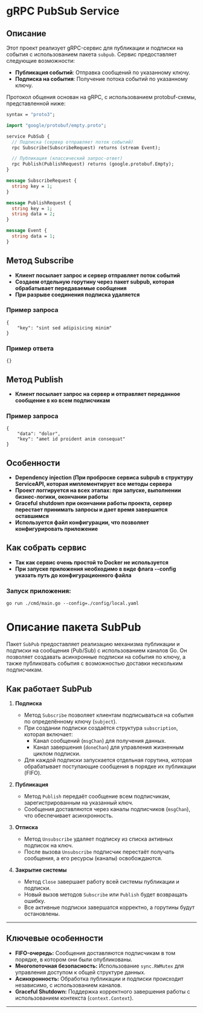 # **gRPC PubSub Service**

## **Описание**

Этот проект реализует gRPC-сервис для публикации и подписки на события с использованием пакета `subpub`. Сервис предоставляет следующие возможности:
- **Публикация событий**: Отправка сообщений по указанному ключу.
- **Подписка на события**: Получение потока событий по указанному ключу.

Протокол общения основан на gRPC, с использованием protobuf-схемы, представленной ниже:

```proto
syntax = "proto3";

import "google/protobuf/empty.proto";

service PubSub {
  // Подписка (сервер отправляет поток событий)
  rpc Subscribe(SubscribeRequest) returns (stream Event);

  // Публикация (классический запрос-ответ)
  rpc Publish(PublishRequest) returns (google.protobuf.Empty);
}

message SubscribeRequest {
  string key = 1;
}

message PublishRequest {
  string key = 1;
  string data = 2;
}

message Event {
  string data = 1;
}
```
## Метод Subscribe
  - **Клиент посылает запрос и сервер отправляет поток событий**
  - **Создаем отдельную горутину через пакет subpub, которая обрабатывает передаваемые сообщения**
  - **При разрыве соединения подписка удаляется**
### Пример запроса
```
{
    "key": "sint sed adipisicing minim"
}
```
### Пример ответа
```
{}
```
## Метод Publish
  - **Клиент посылает запрос на сервер и отправляет переданное сообщение в ко всем подписчикам**
### Пример запроса
```
{
    "data": "dolor",
    "key": "amet id proident anim consequat"
}
```
## Особенности
 - **Dependency injection (При проброске сервиса subpub в структуру ServiceAPI, которая имплементирует все методы сервера**
 - **Проект логгируется на всех этапах: при запуске, выполнении бизнес-логики, окончании работы**
 - **Graceful shutdown при окончании работы проекта, сервер перестает принимать запросы и дает время завершится оставшимся**
 - **Используется файл конфигурации, что позволяет конфигурировать приложение**
## Как собрать сервис
 - **Так как сервис очень простой то Docker не используется**
 - **При запуске приложения необходимо в виде флага --config указать путь до конфигурационного файла**
### Запуск приложения:

```
go run ./cmd/main.go --config=./config/local.yaml
```
# **Описание пакета SubPub**

Пакет `SubPub` предоставляет реализацию механизма публикации и подписки на сообщения (Pub/Sub) с использованием каналов Go. Он позволяет создавать асинхронные подписки на события по ключу, а также публиковать события с возможностью доставки нескольким подписчикам.

## **Как работает SubPub**

1. **Подписка**
   - Метод `Subscribe` позволяет клиентам подписываться на события по определённому ключу (`subject`).
   - При создании подписки создаётся структура `subscription`, которая включает:
     - Канал сообщений (`msgChan`) для получения данных.
     - Канал завершения (`doneChan`) для управления жизненным циклом подписки.
   - Для каждой подписки запускается отдельная горутина, которая обрабатывает поступающие сообщения в порядке их публикации (FIFO).

2. **Публикация**
   - Метод `Publish` передаёт сообщение всем подписчикам, зарегистрированным на указанный ключ.
   - Сообщения доставляются через каналы подписчиков (`msgChan`), что обеспечивает асинхронность.

3. **Отписка**
   - Метод `Unsubscribe` удаляет подписку из списка активных подписок на ключ.
   - После вызова `Unsubscribe` подписчик перестаёт получать сообщения, а его ресурсы (каналы) освобождаются.

4. **Закрытие системы**
   - Метод `Close` завершает работу всей системы публикации и подписки.
   - Новый вызов методов `Subscribe` или `Publish` будет возвращать ошибку.
   - Все активные подписки завершатся корректно, а горутины будут остановлены.

---

## **Ключевые особенности**

- **FIFO-очередь:** Сообщения доставляются подписчикам в том порядке, в котором они были опубликованы.
- **Многопоточная безопасность:** Использование `sync.RWMutex` для управления доступом к общей структуре данных.
- **Асинхронность:** Обработка публикации и подписки происходит независимо, с использованием каналов.
- **Graceful Shutdown:** Поддержка корректного завершения работы с использованием контекста (`context.Context`).

---
